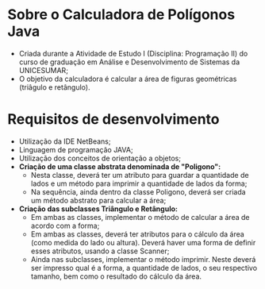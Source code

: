 # Sobre o Calculadora de Polígonos Java
 * Criada durante a Atividade de Estudo I (Disciplina: Programação II) do curso de graduação em Análise e Desenvolvimento de Sistemas da UNICESUMAR;
 * O objetivo da calculadora é calcular a área de figuras geométricas (triâgulo e retângulo).

# Requisitos de desenvolvimento
 * Utilização da IDE NetBeans;
 * Linguagem de programação JAVA;
 * Utilização dos conceitos de orientação a objetos;
 * **Criação de uma classe abstrata denominada de "Poligono":** 
   * Nesta classe, deverá ter um atributo para guardar a quantidade de lados e um método para imprimir a quantidade de lados da forma;
   * Na sequência, ainda dentro da classe Poligono, deverá ser criada um método abstrato para calcular a área;
 * **Criação das subclasses Triângulo e Retângulo:**
   * Em ambas as classes, implementar o método de calcular a área de acordo com a forma;
   * Em ambas as classes, deverá ter atributos para o cálculo da área (como medida do lado ou altura). Deverá haver uma forma de definir esses atributos, usando a classe Scanner;
   * Ainda nas subclasses, implementar o método imprimir. Neste deverá ser impresso qual é a forma, a quantidade de lados, o seu respectivo tamanho, bem como o resultado do cálculo da área.
 
